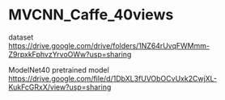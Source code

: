 # MVCNN_Caffe_40views

dataset  
https://drive.google.com/drive/folders/1NZ64rUvqFWMmm-Z9rpxkFphvzYrvoOWw?usp=sharing  

ModelNet40 pretrained model  
https://drive.google.com/file/d/1DbXL3fUVObOCvUxk2CwjXL-KukFcGRxX/view?usp=sharing  
